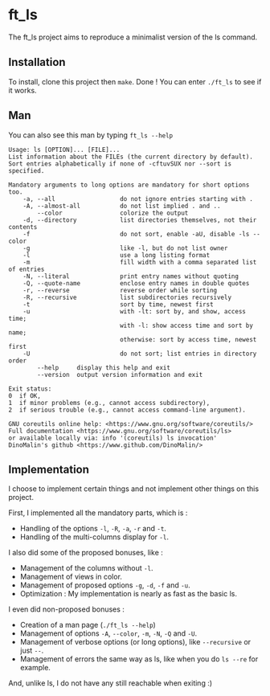 
# ft_ls

The ft_ls project aims to reproduce a minimalist version of the ls command.

## Installation

To install, clone this project then ```make```. Done ! You can enter ```./ft_ls``` to see if it works.
## Man
You can also see this man by typing ```ft_ls --help```

```
Usage: ls [OPTION]... [FILE]...
List information about the FILEs (the current directory by default).
Sort entries alphabetically if none of -cftuvSUX nor --sort is specified.

Mandatory arguments to long options are mandatory for short options too.
	-a, --all                  do not ignore entries starting with .
	-A, --almost-all           do not list implied . and ..
	    --color                colorize the output
	-d, --directory            list directories themselves, not their contents
	-f                         do not sort, enable -aU, disable -ls --color
	-g                         like -l, but do not list owner
	-l                         use a long listing format
	-m                         fill width with a comma separated list of entries
	-N, --literal              print entry names without quoting
	-Q, --quote-name           enclose entry names in double quotes
	-r, --reverse              reverse order while sorting
	-R, --recursive            list subdirectories recursively
	-t                         sort by time, newest first
	-u                         with -lt: sort by, and show, access time;
                               with -l: show access time and sort by name;
	                           otherwise: sort by access time, newest first
	-U                         do not sort; list entries in directory order
	    --help     display this help and exit
		--version  output version information and exit

Exit status:
0  if OK,
1  if minor problems (e.g., cannot access subdirectory),
2  if serious trouble (e.g., cannot access command-line argument).

GNU coreutils online help: <https://www.gnu.org/software/coreutils/>
Full documentation <https://www.gnu.org/software/coreutils/ls>
or available locally via: info '(coreutils) ls invocation'
DinoMalin's github <https://www.github.com/DinoMalin/>

```
## Implementation

I choose to implement certain things and not implement other things on this project.

First, I implemented all the mandatory parts, which is :
- Handling of the options ```-l```, ```-R```, ```-a```, ```-r``` and ```-t```.
- Handling of the multi-columns display for ```-l```.

I also did some of the proposed bonuses, like :
- Management of the columns without ```-l```. 
- Management of views in color.
- Management of proposed options ```-g```, ```-d```, ```-f``` and ```-u```.
- Optimization : My implementation is nearly as fast as the basic ls.

I even did non-proposed bonuses :
- Creation of a man page (```./ft_ls --help```)
- Management of options ```-A```, ```--color```, ```-m```, ```-N```, ```-Q``` and ```-U```.
- Management of verbose options (or long options), like ```--recursive``` or just ```--```.
- Management of errors the same way as ls, like when you do ```ls --re``` for example.

And, unlike ls, I do not have any still reachable when exiting :)

